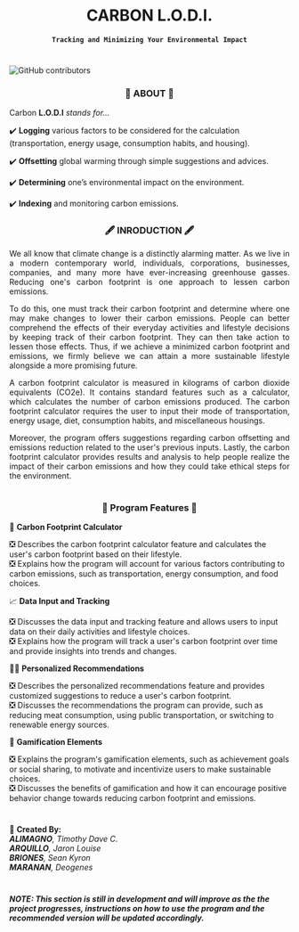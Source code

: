 
<h1 align="center">CARBON L.O.D.I.<br><h4 align="center"><code>Tracking and Minimizing Your Environmental Impact</code></br></h4>

#  
<img alt="GitHub contributors" src="https://img.shields.io/github/contributors/JaronLouise/Carbon_Footprint_calculator?style=for-the-badge">

<h3 align = "center">📌 ABOUT 📌</h3>

Carbon __L.O.D.I__ _stands for..._

✔️ __Logging__ various factors to be considered for the calculation (transportation, energy usage, consumption habits, and housing).

✔️ __Offsetting__ global warming through simple suggestions and advices. 

✔️ __Determining__ one’s environmental impact on the environment.

✔️ __Indexing__ and monitoring carbon emissions.


<h3 align = "center">🖋 INRODUCTION 🖋</h3>

<p align="justify">
We all know that climate change is a distinctly alarming matter. As we live in a modern contemporary world, individuals, corporations, businesses, companies, and many more have ever-increasing greenhouse gasses. Reducing one's carbon footprint is one approach to lessen carbon emissions.
</p>

<p align="justify">
To do this, one must track their carbon footprint and determine where one may make changes to lower their carbon emissions. People can better comprehend the effects of their everyday activities and lifestyle decisions by keeping track of their carbon footprint. They can then take action to lessen those effects. Thus, if we achieve a minimized carbon footprint and emissions, we firmly believe we can attain a more sustainable lifestyle alongside a more promising future.
</p>

<p align="justify">
A carbon footprint calculator is measured in kilograms of carbon dioxide equivalents (CO2e). It contains standard features such as a calculator, which calculates the number of carbon emissions produced. The carbon footprint calculator requires the user to input their mode of transportation, energy usage, diet, consumption habits, and miscellaneous housings.
</p>


<p align="justify">
Moreover, the program offers suggestions regarding carbon offsetting and emissions reduction related to the user's previous inputs. Lastly, the carbon footprint calculator provides results and analysis to help people realize the impact of their carbon emissions and how they could take ethical steps for the environment.
</p>

#

<h3 align="center">🚀 Program Features 🚀</h3>

🧮 __Carbon Footprint Calculator__

❎ Describes the carbon footprint calculator feature and calculates the user's carbon footprint based on their lifestyle.  
❎ Explains how the program will account for various factors contributing to carbon emissions, such as transportation, energy consumption, and food choices.

📈 __Data Input and Tracking__

❎ Discusses the data input and tracking feature and allows users to input data on their daily activities and lifestyle choices.  
❎ Explains how the program will track a user's carbon footprint over time and provide insights into trends and changes.

👨‍🏫 __Personalized Recommendations__

❎ Describes the personalized recommendations feature and provides customized suggestions to reduce a user's carbon footprint.  
❎ Discusses the recommendations the program can provide, such as reducing meat consumption, using public transportation, or switching to renewable energy sources.

🎲 __Gamification Elements__

❎ Explains the program's gamification elements, such as achievement goals or social sharing, to motivate and incentivize users to make sustainable choices.  
❎ Discusses the benefits of gamification and how it can encourage positive behavior change towards reducing carbon footprint and emissions.
 
#

📝 __Created By:__  
___ALIMAGNO__, Timothy Dave C.   
__ARQUILLO__, Jaron Louise   
__BRIONES__, Sean Kyron   
__MARANAN__, Deogenes_

#

##### NOTE: This section is still in development and will improve as the the project progresses, instructions on how to use the program and the recommended version will be updated accordingly. 

#
